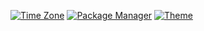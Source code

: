 [![Time Zone](https://img.shields.io/static/v1?label=time+zone&message=CT&color=informational)](https://www.timeanddate.com/time/zones/ct)
[![Package Manager](https://img.shields.io/badge/package%20manager-nix-informational)](https://nixos.org/)
[![Theme](https://img.shields.io/badge/theme-PaperColor-informational)](https://github.com/NLKNguyen/papercolor-theme)
